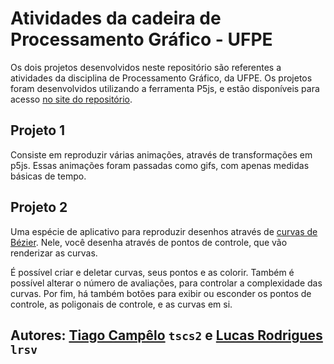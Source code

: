 # Atividades da cadeira de Processamento Gráfico - UFPE
Os dois projetos desenvolvidos neste repositório são referentes a atividades da disciplina de Processamento Gráfico, da UFPE. Os projetos foram desenvolvidos utilizando a ferramenta P5js, e estão disponíveis para acesso [no site do repositório](https://tiago-ds.github.io/Projetos-PG/). 

## Projeto 1
Consiste em reproduzir várias animações, através de transformações em p5js. Essas animações foram passadas como gifs, com apenas medidas básicas de tempo.

## Projeto 2
Uma espécie de aplicativo para reproduzir desenhos através de [curvas de Bézier](https://pt.wikipedia.org/wiki/Curva_de_B%C3%A9zier). Nele, você desenha através de pontos de controle, que vão renderizar as curvas.

É possível criar e deletar curvas, seus pontos e as colorir. Também é possível alterar o número de avaliações, para controlar a complexidade das curvas. Por fim, há também botões para exibir ou esconder os pontos de controle, as poligonais de controle, e as curvas em si.

## Autores: [Tiago Campêlo](https://github.com/tiago-ds) `tscs2` e [Lucas Rodrigues](https://github.com/lucasrsv) `lrsv`